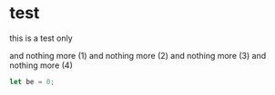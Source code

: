 # test
this is a test only

and nothing more (1)
and nothing more (2)
and nothing more (3)
and nothing more (4)

```javascript
let be = 0;
```
